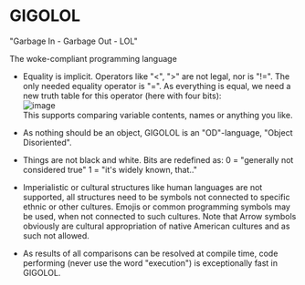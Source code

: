 # GIGOLOL
  "Garbage In - Garbage Out - LOL"
  
The woke-compliant programming language

* Equality is implicit. Operators like "<", ">" are not legal, nor is "!=". The only needed equality operator is "=".
  As everything is equal, we need a new truth table for this operator (here with four bits):<br>
  ![image](https://user-images.githubusercontent.com/16526467/227477097-b44922f5-623f-405d-93a5-d2a07fde413a.png)<br>
  This supports comparing variable contents, names or anything you like.

* As nothing should be an object, GIGOLOL is an "OD"-language, "Object Disoriented".

* Things are not black and white. Bits are redefined as:
  0 = "generally not considered true"
  1 = "it's widely known, that.."

* Imperialistic or cultural structures like human languages are not supported, all structures need to be symbols not connected to specific ethnic or other cultures. Emojis or common programming symbols may be used, when not connected to such cultures. Note that Arrow symbols obviously are cultural appropriation of native American cultures and as such not allowed.

* As results of all comparisons can be resolved at compile time, code performing (never use the word "execution") is exceptionally fast in GIGOLOL.
